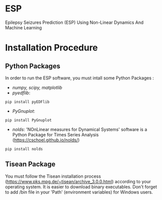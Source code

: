 # ESP
Epilepsy Seizures Prediction (ESP) Using Non-Linear Dynamics And Machine Learning

# Installation Procedure

## Python Packages

In order to run the ESP software, you must intall some Python Packages :

- _numpy, scipy, matplotlib_
- _pyedflib_:
```
pip install pyEDFlib
```
- _PyGnuplot_:
```
pip install PyGnuplot
```
- _nolds_: 'NOnLinear measures for Dynamical Systems' software is a Python Package for Times Series Analysis (https://cschoel.github.io/nolds/)
```
pip install nolds
```
## Tisean Package

You must follow the Tisean installation process (https://www.pks.mpg.de/~tisean/archive_3.0.0.html) according to your operating system. It is easier to download binary executables. Don't forget to add /bin file in your 'Path' (environment variables) for Windows users.

